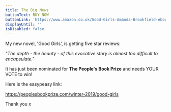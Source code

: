 ```yaml
---
title: The Big News
buttonText: BUY NOW
buttonLink: 'https://www.amazon.co.uk/Good-Girls-Amanda-Brookfield-ebook/dp/B07V2XF69J'
displayUntil: ''
isDisabled: false
---
```

My new novel, 'Good Girls', is getting five star reviews: 

_"The depth - the beauty - of this evocative story is almost too difficult to encapsulate."_

It has just been nominated for **The People's Book Prize** and needs YOUR VOTE to win!

Here is the easypeasy link:

<https://peoplesbookprize.com/winter-2019/good-girls>

Thank you x
